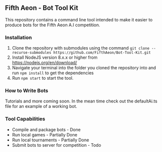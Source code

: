 ## Fifth Aeon - Bot Tool Kit
This repository contains a command line tool intended to make it easier to produce bots for the Fifth Aeon A.I competition.

### Installation
1. Clone the repository with submodules using the command `git clone --recurse-submodules https://github.com/FifthAeon/Bot-Tool-Kit.git`
2. Install NodeJS version 8.x.x or higher from <https://nodejs.org/en/download/>
3. Navigate your terminal into the folder you cloned the repository into and run `npm install` to get the dependencies
4. Run `npm start` to start the tool.

### How to Write Bots
Tutorials and more coming soon. In the mean time check out the defaultAi.ts file for an example of a working bot. 

### Tool Capabilities
* Compile and package bots - Done
* Run local games - Partially Done
* Run local tournaments - Partially Done
* Submit bots to server for competition - Todo
